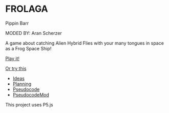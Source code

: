 # FROLAGA

Pippin Barr

MODED BY: Aran Scherzer

A game about catching Alien Hybrid Flies with your many tongues in space as a Frog Space Ship!

[Play it!](https://ascherzers.github.io/cart253/frogfrogfrog/js/script)

[Or try this](https://editor.p5js.org/ascherzers/full/lN3pl7KHe)

- [Ideas](./ideas.md)
- [Planning](./planning.md)
- [Pseudocode](./pseudocode.md)
- [PseudocodeMod](./pseudocodeMod.md)

This project uses P5.js
